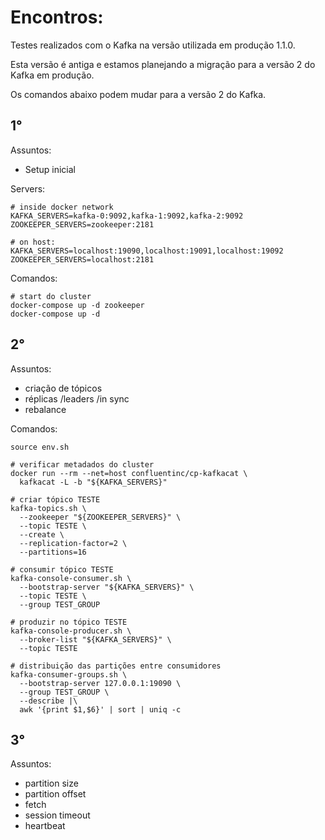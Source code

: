 # Encontros:

Testes realizados com o Kafka na versão utilizada em produção 1.1.0.

Esta versão é antiga e estamos planejando a migração para a versão 2 do Kafka em produção.

Os comandos abaixo podem mudar para a versão 2 do Kafka.

## 1°

Assuntos:

* Setup inicial

Servers:

```
# inside docker network
KAFKA_SERVERS=kafka-0:9092,kafka-1:9092,kafka-2:9092
ZOOKEEPER_SERVERS=zookeeper:2181

# on host:
KAFKA_SERVERS=localhost:19090,localhost:19091,localhost:19092
ZOOKEEPER_SERVERS=localhost:2181
```

Comandos:

```
# start do cluster
docker-compose up -d zookeeper
docker-compose up -d
```

## 2°

Assuntos:

* criação de tópicos
* réplicas /leaders /in sync
* rebalance

Comandos:

```
source env.sh

# verificar metadados do cluster
docker run --rm --net=host confluentinc/cp-kafkacat \
  kafkacat -L -b "${KAFKA_SERVERS}"

# criar tópico TESTE
kafka-topics.sh \
  --zookeeper "${ZOOKEEPER_SERVERS}" \
  --topic TESTE \
  --create \
  --replication-factor=2 \
  --partitions=16

# consumir tópico TESTE
kafka-console-consumer.sh \
  --bootstrap-server "${KAFKA_SERVERS}" \
  --topic TESTE \
  --group TEST_GROUP

# produzir no tópico TESTE
kafka-console-producer.sh \
  --broker-list "${KAFKA_SERVERS}" \
  --topic TESTE

# distribuição das partições entre consumidores
kafka-consumer-groups.sh \
  --bootstrap-server 127.0.0.1:19090 \
  --group TEST_GROUP \
  --describe |\
  awk '{print $1,$6}' | sort | uniq -c
```

## 3°

Assuntos:

* partition size
* partition offset
* fetch
* session timeout
* heartbeat
